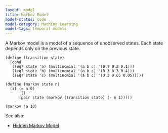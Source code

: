 ```yaml
---
layout: model
title: Markov Model
model-status: code
model-category: Machine Learning
model-tags: temporal models
---
```


A Markov model is a model of a sequence of unobserved states. Each state depends only on the previous state.

    (define (transition state)
      (cond
       ((eq? state 'a) (multinomial '(a b c) '(0.7 0.2 0.1)))
       ((eq? state 'b) (multinomial '(a b c) '(0.3 0.3 0.4)))
       ((eq? state 'c) (multinomial '(a b c) '(0.3 0.65 0.05)))))
    
    (define (markov state n)
      (if (= n 0)
          '()
          (pair state (markov (transition state) (- n 1)))))
    
    (markov 'a 10)

See also:

- [Hidden Markov Model](/models/hmm.md)
